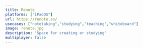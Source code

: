 ```yaml
---
title: Renote
platforms: ["iPadOS"]
url: https://renote.so/
usecases: ["notetaking","studying","teaching","whiteboard"]
image: renote.jpg
description: "Space for creating or studying"
multiplayer: false
---
```

